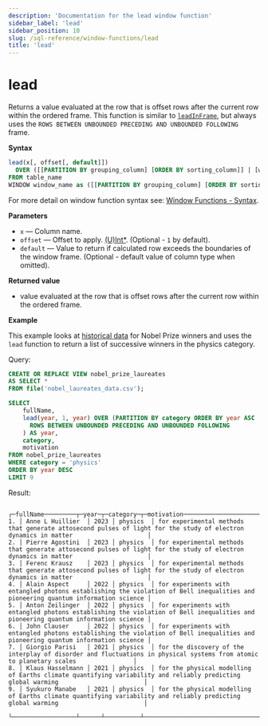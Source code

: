 ```yaml
---
description: 'Documentation for the lead window function'
sidebar_label: 'lead'
sidebar_position: 10
slug: /sql-reference/window-functions/lead
title: 'lead'
---
```


# lead

Returns a value evaluated at the row that is offset rows after the current row within the ordered frame.
This function is similar to [`leadInFrame`](./leadInFrame.md), but always uses the `ROWS BETWEEN UNBOUNDED PRECEDING AND UNBOUNDED FOLLOWING` frame.

**Syntax**

```sql
lead(x[, offset[, default]])
  OVER ([[PARTITION BY grouping_column] [ORDER BY sorting_column]] | [window_name])
FROM table_name
WINDOW window_name as ([[PARTITION BY grouping_column] [ORDER BY sorting_column])
```

For more detail on window function syntax see: [Window Functions - Syntax](./index.md/#syntax).

**Parameters**
- `x` — Column name.
- `offset` — Offset to apply. [(U)Int*](../data-types/int-uint.md). (Optional - `1` by default).
- `default` — Value to return if calculated row exceeds the boundaries of the window frame. (Optional - default value of column type when omitted).

**Returned value**

- value evaluated at the row that is offset rows after the current row within the ordered frame.

**Example**

This example looks at [historical data](https://www.kaggle.com/datasets/sazidthe1/nobel-prize-data) for Nobel Prize winners and uses the `lead` function to return a list of successive winners in the physics category.

Query:

```sql
CREATE OR REPLACE VIEW nobel_prize_laureates
AS SELECT *
FROM file('nobel_laureates_data.csv');
```

```sql
SELECT
    fullName,
    lead(year, 1, year) OVER (PARTITION BY category ORDER BY year ASC
      ROWS BETWEEN UNBOUNDED PRECEDING AND UNBOUNDED FOLLOWING
    ) AS year,
    category,
    motivation
FROM nobel_prize_laureates
WHERE category = 'physics'
ORDER BY year DESC
LIMIT 9
```

Result:

```response
   ┌─fullName─────────┬─year─┬─category─┬─motivation─────────────────────────────────────────────────────────────────────────────────────────────────────────────────────────┐
1. │ Anne L Huillier  │ 2023 │ physics  │ for experimental methods that generate attosecond pulses of light for the study of electron dynamics in matter                     │
2. │ Pierre Agostini  │ 2023 │ physics  │ for experimental methods that generate attosecond pulses of light for the study of electron dynamics in matter                     │
3. │ Ferenc Krausz    │ 2023 │ physics  │ for experimental methods that generate attosecond pulses of light for the study of electron dynamics in matter                     │
4. │ Alain Aspect     │ 2022 │ physics  │ for experiments with entangled photons establishing the violation of Bell inequalities and  pioneering quantum information science │
5. │ Anton Zeilinger  │ 2022 │ physics  │ for experiments with entangled photons establishing the violation of Bell inequalities and  pioneering quantum information science │
6. │ John Clauser     │ 2022 │ physics  │ for experiments with entangled photons establishing the violation of Bell inequalities and  pioneering quantum information science │
7. │ Giorgio Parisi   │ 2021 │ physics  │ for the discovery of the interplay of disorder and fluctuations in physical systems from atomic to planetary scales                │
8. │ Klaus Hasselmann │ 2021 │ physics  │ for the physical modelling of Earths climate quantifying variability and reliably predicting global warming                        │
9. │ Syukuro Manabe   │ 2021 │ physics  │ for the physical modelling of Earths climate quantifying variability and reliably predicting global warming                        │
   └──────────────────┴──────┴──────────┴────────────────────────────────────────────────────────────────────────────────────────────────────────────────────────────────────┘
```
